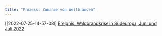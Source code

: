 ```yaml
---
title: "Prozess: Zunahme von Weltbränden"
---
```


[[2022-07-25-14-57-08]] [Ereignis: Waldbrandkrise in Südeuropa, Juni und Juli 2022](2022-07-25-14-57-08.html)

